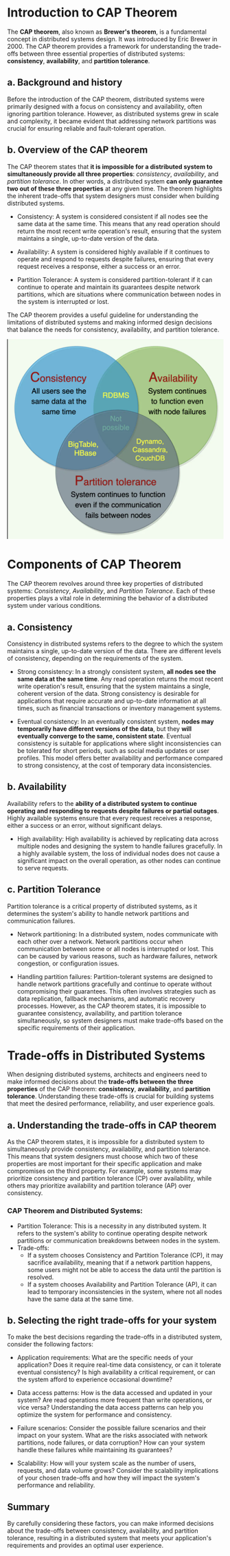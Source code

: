 # Introduction to CAP Theorem
The **CAP theorem**, also known as **Brewer's theorem**, is a fundamental concept in distributed systems design. It was introduced by Eric Brewer in 2000. The CAP theorem provides a framework for understanding the trade-offs between three essential properties of distributed systems: **consistency**, **availability**, and **partition tolerance**.

## a. Background and history
Before the introduction of the CAP theorem, distributed systems were primarily designed with a focus on consistency and availability, often ignoring partition tolerance. However, as distributed systems grew in scale and complexity, it became evident that addressing network partitions was crucial for ensuring reliable and fault-tolerant operation.

## b. Overview of the CAP theorem
The CAP theorem states that **it is impossible for a distributed system to simultaneously provide all three properties**: *consistency*, *availability*, and *partition tolerance*. In other words, a distributed system **can only guarantee two out of these three properties** at any given time. The theorem highlights the inherent trade-offs that system designers must consider when building distributed systems.

- Consistency: A system is considered consistent if all nodes see the same data at the same time. This means that any read operation should return the most recent write operation's result, ensuring that the system maintains a single, up-to-date version of the data.

- Availability: A system is considered highly available if it continues to operate and respond to requests despite failures, ensuring that every request receives a response, either a success or an error.

- Partition Tolerance: A system is considered partition-tolerant if it can continue to operate and maintain its guarantees despite network partitions, which are situations where communication between nodes in the system is interrupted or lost.

The CAP theorem provides a useful guideline for understanding the limitations of distributed systems and making informed design decisions that balance the needs for consistency, availability, and partition tolerance.

<div align="center">
  <img src="./cap-theorem.png" alt="cap-theorem" />
</div>

# Components of CAP Theorem
The CAP theorem revolves around three key properties of distributed systems: *Consistency*, *Availability*, and *Partition Tolerance*. Each of these properties plays a vital role in determining the behavior of a distributed system under various conditions.

## a. Consistency
Consistency in distributed systems refers to the degree to which the system maintains a single, up-to-date version of the data. There are different levels of consistency, depending on the requirements of the system.

- Strong consistency: In a strongly consistent system, **all nodes see the same data at the same time**. Any read operation returns the most recent write operation's result, ensuring that the system maintains a single, coherent version of the data. Strong consistency is desirable for applications that require accurate and up-to-date information at all times, such as financial transactions or inventory management systems.

- Eventual consistency: In an eventually consistent system, **nodes may temporarily have different versions of the data**, but they **will eventually converge to the same, consistent state**. Eventual consistency is suitable for applications where slight inconsistencies can be tolerated for short periods, such as social media updates or user profiles. This model offers better availability and performance compared to strong consistency, at the cost of temporary data inconsistencies.

## b. Availability
Availability refers to the **ability of a distributed system to continue operating and responding to requests despite failures or partial outages**. Highly available systems ensure that every request receives a response, either a success or an error, without significant delays.

- High availability: High availability is achieved by replicating data across multiple nodes and designing the system to handle failures gracefully. In a highly available system, the loss of individual nodes does not cause a significant impact on the overall operation, as other nodes can continue to serve requests.

## c. Partition Tolerance
Partition tolerance is a critical property of distributed systems, as it determines the system's ability to handle network partitions and communication failures.

- Network partitioning: In a distributed system, nodes communicate with each other over a network. Network partitions occur when communication between some or all nodes is interrupted or lost. This can be caused by various reasons, such as hardware failures, network congestion, or configuration issues.

- Handling partition failures: Partition-tolerant systems are designed to handle network partitions gracefully and continue to operate without compromising their guarantees. This often involves strategies such as data replication, fallback mechanisms, and automatic recovery processes. However, as the CAP theorem states, it is impossible to guarantee consistency, availability, and partition tolerance simultaneously, so system designers must make trade-offs based on the specific requirements of their application.

# Trade-offs in Distributed Systems
When designing distributed systems, architects and engineers need to make informed decisions about the **trade-offs between the three properties** of the CAP theorem: **consistency**, **availability**, and **partition tolerance**. Understanding these trade-offs is crucial for building systems that meet the desired performance, reliability, and user experience goals.

## a. Understanding the trade-offs in CAP theorem
As the CAP theorem states, it is impossible for a distributed system to simultaneously provide consistency, availability, and partition tolerance. This means that system designers must choose which two of these properties are most important for their specific application and make compromises on the third property. For example, some systems may prioritize consistency and partition tolerance (CP) over availability, while others may prioritize availability and partition tolerance (AP) over consistency.

### CAP Theorem and Distributed Systems:
- Partition Tolerance: This is a necessity in any distributed system. It refers to the system's ability to continue operating despite network partitions or communication breakdowns between nodes in the system.
- Trade-offs:
    - If a system chooses Consistency and Partition Tolerance (CP), it may sacrifice availability, meaning that if a network partition happens, some users might not be able to access the data until the partition is resolved.
    - If a system chooses Availability and Partition Tolerance (AP), it can lead to temporary inconsistencies in the system, where not all nodes have the same data at the same time.

## b. Selecting the right trade-offs for your system
To make the best decisions regarding the trade-offs in a distributed system, consider the following factors:

- Application requirements: What are the specific needs of your application? Does it require real-time data consistency, or can it tolerate eventual consistency? Is high availability a critical requirement, or can the system afford to experience occasional downtime?

- Data access patterns: How is the data accessed and updated in your system? Are read operations more frequent than write operations, or vice versa? Understanding the data access patterns can help you optimize the system for performance and consistency.

- Failure scenarios: Consider the possible failure scenarios and their impact on your system. What are the risks associated with network partitions, node failures, or data corruption? How can your system handle these failures while maintaining its guarantees?

- Scalability: How will your system scale as the number of users, requests, and data volume grows? Consider the scalability implications of your chosen trade-offs and how they will impact the system's performance and reliability.

## Summary
By carefully considering these factors, you can make informed decisions about the trade-offs between consistency, availability, and partition tolerance, resulting in a distributed system that meets your application's requirements and provides an optimal user experience.